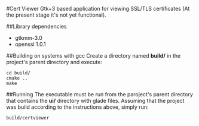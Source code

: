 #Cert Viewer
Gtk+3 based application for viewing SSL/TLS certificates (At the present stage it's not yet functional).

##Library dependencies
- gtkmm-3.0
- openssl 1.0.1

##Building on systems with gcc
Create a directory named **build/** in the project's parent directory and execute:
```
cd build/
cmake ..
make
```

##Running
The executable must be run from the paroject's parent directory that contains the
**ui/** directory with glade files. Assuming that the project was build according to the instructions above, simply run:
```
build/certviewer
```
